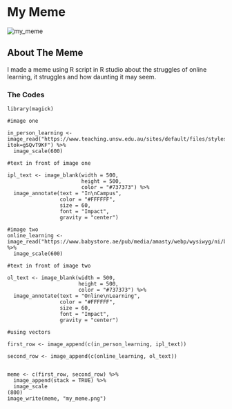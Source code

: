 
# My Meme
![my_meme](https://user-images.githubusercontent.com/101084953/158925824-6e70c322-30cb-4284-a3bf-1f9033c85a2a.png)

## About The Meme
I made a meme using R script in R studio about the struggles of online learning, it struggles and how daunting it may seem. 




### The Codes 
``` 
library(magick)

#image one
 
in_person_learning <- image_read("https://www.teaching.unsw.edu.au/sites/default/files/styles/quicklink/public/quicklink/shutterstock_218235067.jpg.jpeg?itok=gSQvT9KF") %>%
  image_scale(600)

#text in front of image one

ipl_text <- image_blank(width = 500, 
                        height = 500, 
                        color = "#737373") %>%
  image_annotate(text = "In\nCampus",
                 color = "#FFFFFF",
                 size = 60,
                 font = "Impact",
                 gravity = "center")

#image two
online_learning <- image_read("https://www.babystore.ae/pub/media/amasty/webp/wysiwyg/ni/blog/56_How_Visual_Stress_During_Online_Learning_Impacts_Kids.webp") %>%
  image_scale(600)

#text in front of image two

ol_text <- image_blank(width = 500, 
                       height = 500, 
                       color = "#737373") %>%
  image_annotate(text = "Online\nLearning",
                 color = "#FFFFFF",
                 size = 60,
                 font = "Impact",
                 gravity = "center")

#using vectors

first_row <- image_append(c(in_person_learning, ipl_text)) 

second_row <- image_append(c(online_learning, ol_text))


meme <- c(first_row, second_row) %>%
  image_append(stack = TRUE) %>%
  image_scale
(800)
image_write(meme, "my_meme.png")
``` 
